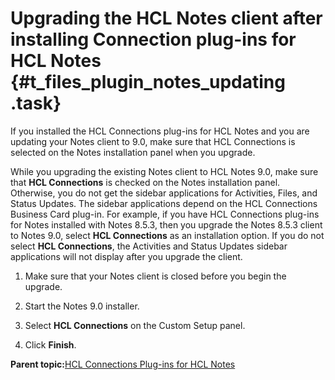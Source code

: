 # Upgrading the HCL Notes client after installing Connection plug-ins for HCL Notes {#t_files_plugin_notes_updating .task}

If you installed the HCL Connections plug-ins for HCL Notes and you are updating your Notes client to 9.0, make sure that HCL Connections is selected on the Notes installation panel when you upgrade.

While you upgrading the existing Notes client to HCL Notes 9.0, make sure that **HCL Connections** is checked on the Notes installation panel. Otherwise, you do not get the sidebar applications for Activities, Files, and Status Updates. The sidebar applications depend on the HCL Connections Business Card plug-in. For example, if you have HCL Connections plug-ins for Notes installed with Notes 8.5.3, then you upgrade the Notes 8.5.3 client to Notes 9.0, select **HCL Connections** as an installation option. If you do not select **HCL Connections**, the Activities and Status Updates sidebar applications will not display after you upgrade the client.

1.  Make sure that your Notes client is closed before you begin the upgrade.

2.  Start the Notes 9.0 installer.

3.  Select **HCL Connections** on the Custom Setup panel.

4.  Click **Finish**.


**Parent topic:**[HCL Connections Plug-ins for HCL Notes](../../connectors/admin/files_plugin_install_overview.md)

